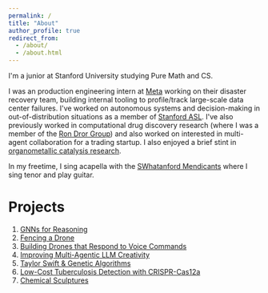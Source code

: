```yaml
---
permalink: /
title: "About"
author_profile: true
redirect_from: 
  - /about/
  - /about.html
---
```


I'm a junior at Stanford University studying Pure Math and CS. 

I was an production engineering intern at [Meta](https://www.meta.com/about/) working on their disaster recovery team, building internal tooling to profile/track large-scale data center failures. I've worked on autonomous systems and decision-making in out-of-distribution situations as a member of [Stanford ASL](https://stanfordasl.github.io/). I've also previously worked in computational drug discovery research (where I was a member of the [Ron Dror Group](https://drorlab.stanford.edu/)) and also worked on interested in multi-agent collaboration for a trading startup. I also enjoyed a brief stint in [organometallic catalysis research](https://www.mdpi.com/2624-8549/4/2/29). 
 
In my freetime, I sing acapella with the [SWhatanford Mendicants](https://stanfordmendicants.com/) where I sing tenor and play guitar. 

Projects 
======
1. [GNNs for Reasoning](https://medium.com/stanford-cs224w/graph-based-reasoning-framework-385e850ef7f4)
2. [Fencing a Drone](https://x.com/alexwan10574446/status/1854261579258200550)
3. [Building Drones that Respond to Voice Commands](https://drive.google.com/file/d/1ySvLhD_-F-yIzr4IbxILDwCjSymwu-lH/view?usp=sharing)
4. [Improving Multi-Agentic LLM Creativity](https://drive.google.com/file/d/1s5V4dYky-vsPLQHjqE2ueYpN3xnhgC5d/view?usp=sharing)
5. [Taylor Swift & Genetic Algorithms](https://github.com/alexwang0317/TaylorSwiftGeneticAlgorithms/blob/main/Taylor_Swift_Paradox%20(12).pdf) 
6. [Low-Cost Tuberculosis Detection with CRISPR-Cas12a](https://drive.google.com/file/d/1YN2QKDYRtH4l5QQVBpHWo_RkHZWZ0T-q/view?usp=sharing)
7. [Chemical Sculptures](https://drive.google.com/file/d/1PqKvKNTgwOwVSjqYGeRECQLEIRoCMu3-/view?usp=sharing)

